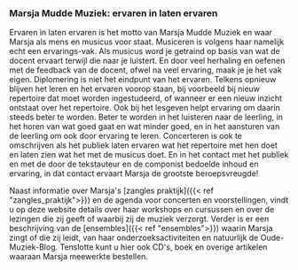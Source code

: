 ---
---

### Marsja Mudde Muziek: ervaren in laten ervaren ###

Ervaren in laten ervaren is het motto van Marsja Mudde Muziek en waar Marsja als mens en musicus voor staat. Musiceren is volgens haar namelijk echt een ervarings-vak. Als musicus word je getraind op basis van wat de docent ervaart terwijl die naar je luistert. En door veel herhaling en oefenen met de feedback van de docent, ofwel na veel ervaring, maak je je het vak eigen.
Diplomering is niet het eindpunt van het ervaren. 
Telkens opnieuw blijven het leren en het ervaren voorop staan, bij voorbeeld bij nieuw repertoire dat moet worden ingestudeerd, of wanneer er een nieuw inzicht ontstaat over het repertoire. 
Ook bij het lesgeven helpt ervaring om daarin steeds beter te worden.
Beter te worden in het luisteren naar de leerling, in het horen van wat goed gaat en wat minder goed, en in het aansturen van de leerling om ook door ervaring te leren.
Concerteren is ook te omschrijven als het publiek laten ervaren wat het repertoire met hen doet en laten zien wat het met de musicus doet.
En in het contact met het publiek en met de door de tekstauteur en de componist bedoelde inhoud en ervaring, in dat contact ervaart Marsja de grootste beroepsvreugde!

Naast informatie over Marsja's [zangles praktijk]({{< ref "zangles_praktijk">}}) en de agenda voor concerten en voorstellingen, vindt u op deze website details over haar workshops en cursussen en over de lezingen die zij geeft of waarbij zij de muziek verzorgt.
Verder is er een beschrijving van de [ensembles]({{< ref "ensembles">}}) waarin Marsja zingt of die zij leidt, van haar onderzoeksactiviteiten en natuurlijk de Oude-Muziek-Blog. Tenslotte kunt u hier ook CD's, boek en overige artikelen waaraan Marsja meewerkte bestellen.

